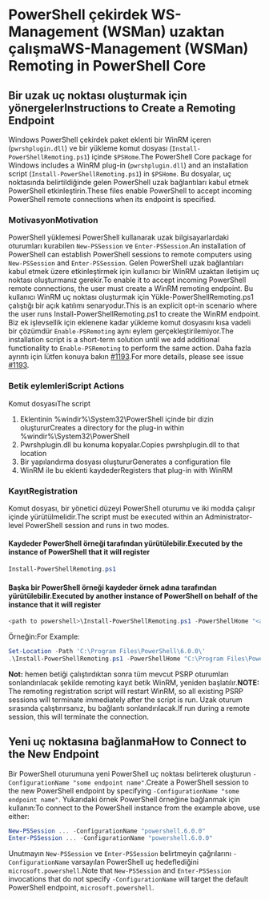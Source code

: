 # <a name="ws-management-wsman-remoting-in-powershell-core"></a><span data-ttu-id="01db8-101">PowerShell çekirdek WS-Management (WSMan) uzaktan çalışma</span><span class="sxs-lookup"><span data-stu-id="01db8-101">WS-Management (WSMan) Remoting in PowerShell Core</span></span> 

## <a name="instructions-to-create-a-remoting-endpoint"></a><span data-ttu-id="01db8-102">Bir uzak uç noktası oluşturmak için yönergeler</span><span class="sxs-lookup"><span data-stu-id="01db8-102">Instructions to Create a Remoting Endpoint</span></span>

<span data-ttu-id="01db8-103">Windows PowerShell çekirdek paket eklenti bir WinRM içeren (`pwrshplugin.dll`) ve bir yükleme komut dosyası (`Install-PowerShellRemoting.ps1`) içinde `$PSHome`.</span><span class="sxs-lookup"><span data-stu-id="01db8-103">The PowerShell Core package for Windows includes a WinRM plug-in (`pwrshplugin.dll`) and an installation script (`Install-PowerShellRemoting.ps1`) in `$PSHome`.</span></span>
<span data-ttu-id="01db8-104">Bu dosyalar, uç noktasında belirtildiğinde gelen PowerShell uzak bağlantıları kabul etmek PowerShell etkinleştirin.</span><span class="sxs-lookup"><span data-stu-id="01db8-104">These files enable PowerShell to accept incoming PowerShell remote connections when its endpoint is specified.</span></span>

### <a name="motivation"></a><span data-ttu-id="01db8-105">Motivasyon</span><span class="sxs-lookup"><span data-stu-id="01db8-105">Motivation</span></span>

<span data-ttu-id="01db8-106">PowerShell yüklemesi PowerShell kullanarak uzak bilgisayarlardaki oturumları kurabilen `New-PSSession` ve `Enter-PSSession`.</span><span class="sxs-lookup"><span data-stu-id="01db8-106">An installation of PowerShell can establish PowerShell sessions to remote computers using `New-PSSession` and `Enter-PSSession`.</span></span>
<span data-ttu-id="01db8-107">Gelen PowerShell uzak bağlantıları kabul etmek üzere etkinleştirmek için kullanıcı bir WinRM uzaktan iletişim uç noktası oluşturmanız gerekir.</span><span class="sxs-lookup"><span data-stu-id="01db8-107">To enable it to accept incoming PowerShell remote connections, the user must create a WinRM remoting endpoint.</span></span>
<span data-ttu-id="01db8-108">Bu kullanıcı WinRM uç noktası oluşturmak için Yükle-PowerShellRemoting.ps1 çalıştığı bir açık katılımı senaryodur.</span><span class="sxs-lookup"><span data-stu-id="01db8-108">This is an explicit opt-in scenario where the user runs Install-PowerShellRemoting.ps1 to create the WinRM endpoint.</span></span>
<span data-ttu-id="01db8-109">Biz ek işlevsellik için eklenene kadar yükleme komut dosyasını kısa vadeli bir çözümdür `Enable-PSRemoting` aynı eylem gerçekleştirilemiyor.</span><span class="sxs-lookup"><span data-stu-id="01db8-109">The installation script is a short-term solution until we add additional functionality to `Enable-PSRemoting` to perform the same action.</span></span>
<span data-ttu-id="01db8-110">Daha fazla ayrıntı için lütfen konuya bakın [#1193](https://github.com/PowerShell/PowerShell/issues/1193).</span><span class="sxs-lookup"><span data-stu-id="01db8-110">For more details, please see issue [#1193](https://github.com/PowerShell/PowerShell/issues/1193).</span></span>

### <a name="script-actions"></a><span data-ttu-id="01db8-111">Betik eylemleri</span><span class="sxs-lookup"><span data-stu-id="01db8-111">Script Actions</span></span>

<span data-ttu-id="01db8-112">Komut dosyası</span><span class="sxs-lookup"><span data-stu-id="01db8-112">The script</span></span>

1. <span data-ttu-id="01db8-113">Eklentinin %windir%\System32\PowerShell içinde bir dizin oluşturur</span><span class="sxs-lookup"><span data-stu-id="01db8-113">Creates a directory for the plug-in within %windir%\System32\PowerShell</span></span>
1. <span data-ttu-id="01db8-114">Pwrshplugin.dll bu konuma kopyalar.</span><span class="sxs-lookup"><span data-stu-id="01db8-114">Copies pwrshplugin.dll to that location</span></span>
1. <span data-ttu-id="01db8-115">Bir yapılandırma dosyası oluşturur</span><span class="sxs-lookup"><span data-stu-id="01db8-115">Generates a configuration file</span></span>
1. <span data-ttu-id="01db8-116">WinRM ile bu eklenti kaydeder</span><span class="sxs-lookup"><span data-stu-id="01db8-116">Registers that plug-in with WinRM</span></span>

### <a name="registration"></a><span data-ttu-id="01db8-117">Kayıt</span><span class="sxs-lookup"><span data-stu-id="01db8-117">Registration</span></span>

<span data-ttu-id="01db8-118">Komut dosyası, bir yönetici düzeyi PowerShell oturumu ve iki modda çalışır içinde yürütülmelidir.</span><span class="sxs-lookup"><span data-stu-id="01db8-118">The script must be executed within an Administrator-level PowerShell session and runs in two modes.</span></span>

#### <a name="executed-by-the-instance-of-powershell-that-it-will-register"></a><span data-ttu-id="01db8-119">Kaydeder PowerShell örneği tarafından yürütülebilir.</span><span class="sxs-lookup"><span data-stu-id="01db8-119">Executed by the instance of PowerShell that it will register</span></span>

``` powershell
Install-PowerShellRemoting.ps1
```

#### <a name="executed-by-another-instance-of-powershell-on-behalf-of-the-instance-that-it-will-register"></a><span data-ttu-id="01db8-120">Başka bir PowerShell örneği kaydeder örnek adına tarafından yürütülebilir.</span><span class="sxs-lookup"><span data-stu-id="01db8-120">Executed by another instance of PowerShell on behalf of the instance that it will register</span></span>

``` powershell
<path to powershell>\Install-PowerShellRemoting.ps1 -PowerShellHome "<absolute path to the instance's $PSHOME>"
```

<span data-ttu-id="01db8-121">Örneğin:</span><span class="sxs-lookup"><span data-stu-id="01db8-121">For Example:</span></span>

``` powershell
Set-Location -Path 'C:\Program Files\PowerShell\6.0.0\'
.\Install-PowerShellRemoting.ps1 -PowerShellHome "C:\Program Files\PowerShell\6.0.0\"
```

<span data-ttu-id="01db8-122">**Not:** hemen betiği çalıştırdıktan sonra tüm mevcut PSRP oturumları sonlandırılacak şekilde remoting kayıt betik WinRM, yeniden başlatılır.</span><span class="sxs-lookup"><span data-stu-id="01db8-122">**NOTE:** The remoting registration script will restart WinRM, so all existing PSRP sessions will terminate immediately after the script is run.</span></span> <span data-ttu-id="01db8-123">Uzak oturum sırasında çalıştırırsanız, bu bağlantı sonlandırılacak.</span><span class="sxs-lookup"><span data-stu-id="01db8-123">If run during a remote session, this will terminate the connection.</span></span>

## <a name="how-to-connect-to-the-new-endpoint"></a><span data-ttu-id="01db8-124">Yeni uç noktasına bağlanma</span><span class="sxs-lookup"><span data-stu-id="01db8-124">How to Connect to the New Endpoint</span></span>

<span data-ttu-id="01db8-125">Bir PowerShell oturumuna yeni PowerShell uç noktası belirterek oluşturun `-ConfigurationName "some endpoint name"`.</span><span class="sxs-lookup"><span data-stu-id="01db8-125">Create a PowerShell session to the new PowerShell endpoint by specifying `-ConfigurationName "some endpoint name"`.</span></span> <span data-ttu-id="01db8-126">Yukarıdaki örnek PowerShell örneğine bağlanmak için kullanın:</span><span class="sxs-lookup"><span data-stu-id="01db8-126">To connect to the PowerShell instance from the example above, use either:</span></span>

``` powershell
New-PSSession ... -ConfigurationName "powershell.6.0.0"
Enter-PSSession ... -ConfigurationName "powershell.6.0.0"
```

<span data-ttu-id="01db8-127">Unutmayın `New-PSSession` ve `Enter-PSSession` belirtmeyin çağrılarını `-ConfigurationName` varsayılan PowerShell uç hedeflediğini `microsoft.powershell`.</span><span class="sxs-lookup"><span data-stu-id="01db8-127">Note that `New-PSSession` and `Enter-PSSession` invocations that do not specify `-ConfigurationName` will target the default PowerShell endpoint, `microsoft.powershell`.</span></span>
